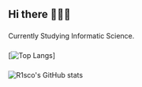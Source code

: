 <h2 align="left">Hi there 🦋🦋🦋</h2>

###

<p align="left">Currently Studying Informatic Science.</p>


###

[![Top Langs](https://github-readme-stats.vercel.app/api/top-langs/?username=R1sco&layout=donut-vertical)]

###

![R1sco's GitHub stats](https://github-readme-stats.vercel.app/api?username=R1sco&show_icons=true&theme=dark)

###
